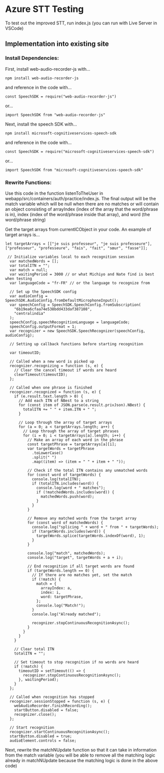 # Azure STT Testing

To test out the improved STT, run index.js (you can run with Live Server in VSCode)

## Implementation into existing site

### Install Dependencies:

First, install web-audio-recorder-js with...

```
npm install web-audio-recorder-js
```

and reference in the code with...

```
const SpeechSDK = require("web-audio-recorder-js")
```

or...

```
import SpeechSDK from "web-audio-recorder-js"
```

Next, install the speech SDK with...

```
npm install microsoft-cognitiveservices-speech-sdk
```

and reference in the code with...

```
const SpeechSDK = require("microsoft-cognitiveservices-speech-sdk")
```

or...

```
import SpeechSDK from "microsoft-cognitiveservices-speech-sdk"
```

### Rewrite Functions:

Use this code in the function listenToTheUser in webapp/src/containers/auth/practice/index.js. The final output will be the match variable which will be null when there are no matches or will contain an object consisting of arrayIndex (index of the array that the word/phrase is in), index (index of the word/phrase inside that array), and word (the word/phrase string)

Get the target arrays from currentICObject in your code. An example of target arrays is...

```
let targetArrays = [["je suis professeur", "je suis professeure"], ["professeur", "professeure", "fais", "fait", "sœur", "fasse"]];
```

```
 // Initialize variables local to each recognition session
  var matchedWords = [];
  var totalITN = "";
  var match = null;
  var waitingPeriod = 3000 // or what Michiyo and Nate find is best when testing
  var languageCode = "fr-FR" // or the language to recognize from

  // Set up the SpeechSDK config
  var audioConfig = SpeechSDK.AudioConfig.fromDefaultMicrophoneInput();
  var speechConfig = SpeechSDK.SpeechConfig.fromSubscription(
    "6b19ea6cfaa74e538bdd433daf387108",
    "centralindia"
  );
  speechConfig.speechRecognitionLanguage = languageCode;
  speechConfig.outputFormat = 1;
  var recognizer = new SpeechSDK.SpeechRecognizer(speechConfig, audioConfig);

  // Setting up callback functions before starting recognition

  var timeoutID;

  // Called when a new word is picked up
  recognizer.recognizing = function (s, e) {
    // Clear the cancel timeout if words are heard
    clearTimeout(timeoutID);
  };

  // Called when one phrase is finished
  recognizer.recognized = function (s, e) {
    if (e.result.text.length > 0) {
      // Add each ITN of NBest to a string
      for (const item of JSON.parse(e.result.privJson).NBest) {
        totalITN += " " + item.ITN + " ";
      }

      // Loop through the array of target arrays
      for (a = 0; a < targetArrays.length; a++) {
        // Loop through the array of target phrases
        for (i = 0; i < targetArrays[a].length; i++) {
          // Make an array of each word in the phrase
          const targetPhrase = targetArrays[a][i];
          var targetWords = targetPhrase
            .toLowerCase()
            .split(" ")
            .map((item) => (item = " " + item + " "));

          // Check if the total ITN contains any unmatched words
          for (const word of targetWords) {
            console.log(totalITN);
            if (totalITN.includes(word)) {
              console.log(word + " matches");
              if (!matchedWords.includes(word)) {
                matchedWords.push(word);
              }
            }
          }

          // Remove any matched words from the target array
          for (const word of matchedWords) {
            console.log("splicing " + word + " from " + targetWords);
            if (targetWords.includes(word)) {
              targetWords.splice(targetWords.indexOf(word), 1);
            }
          }

          console.log("match", matchedWords);
          console.log("target", targetWords + a + i);

          // End recognition if all target words are found
          if (targetWords.length == 0) {
            // If there are no matches yet, set the match
            if (!match) {
              match = {
                arrayIndex: a,
                index: i,
                word: targetPhrase,
              };
              console.log("Match!");
            }
            console.log("Already matched");

            recognizer.stopContinuousRecognitionAsync();
          }
        }
      }
    }

    // Clear total ITN
    totalITN = "";

    // Set timeout to stop recognition if no words are heard
    if (!match) {
      timeoutID = setTimeout(() => {
        recognizer.stopContinuousRecognitionAsync();
      }, waitingPeriod);
    }
  };

  // Called when recognition has stopped
  recognizer.sessionStopped = function (s, e) {
    webAudioRecorder.finishRecording();
    startButton.disabled = false;
    recognizer.close();
  };

  // Start recognition
  recognizer.startContinuousRecognitionAsync();
  startButton.disabled = true;
  audioElement.controls = false;

```

Next, rewrite the matchNUpdate function so that it can take in information from the match variable (you will be able to remove all the matching logic already in matchNUpdate because the matching logic is done in the above code)

